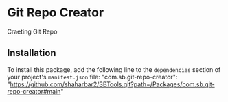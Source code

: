 # Git Repo Creator

Craeting Git Repo

## Installation

To install this package, add the following line to the `dependencies` section of your project's `manifest.json` file:
"com.sb.git-repo-creator": "https://github.com/shaharbar2/SBTools.git?path=/Packages/com.sb.git-repo-creator#main"